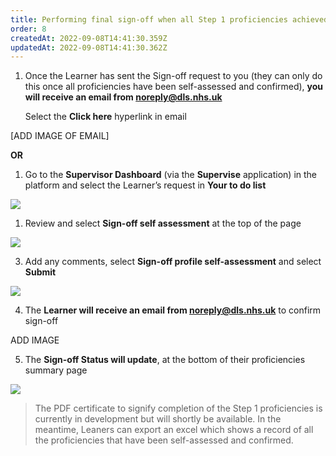 ```yaml
---
title: Performing final sign-off when all Step 1 proficiencies achieved by Learner
order: 8
createdAt: 2022-09-08T14:41:30.359Z
updatedAt: 2022-09-08T14:41:30.362Z
---
```

1. Once the Learner has sent the Sign-off request to you (they can only do this once all proficiencies have been self-assessed and confirmed), **you will receive an email from noreply@dls.nhs.uk** 

   Select the **Click here** hyperlink​ in email

\[ADD IMAGE OF EMAIL]

**OR**

1. Go to the **Supervisor Dashboard** (via the **Supervise** application) in the platform and select the Learner’s request in **Your to do list** 

![](/img/sign-off_2_n.png)

1. Review and select **Sign-off self assessment** at the top of the page​

![](/img/sign-off_3_n.png)

3. Add any comments​, select **Sign-off ​profile self-assessment​** and select **Submit​**

![](/img/sign-off_4_n.png)

4. The **Learner will receive an email from noreply@dls.nhs.uk** to confirm sign-off​

ADD IMAGE

5. The **Sign-off Status will update**, at the bottom of their proficiencies summary page​

![](/img/sign-off_6.png)

> The PDF certificate to signify completion of the Step 1 proficiencies is currently in development but will shortly be available. In the meantime, Leaners can export an excel which shows a record of all the proficiencies that have been self-assessed and confirmed.​